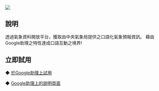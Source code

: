 [![](https://lh3.googleusercontent.com/v3moXhFOp3ADc_GaPjTNxwx53JRIkJtpP1IN7zok_7mm2KJrX9t7b81VitsXoCAtNF-H5aMSpoCK5g=s90)](https://assistant.google.com/services/a/uid/0000009932f37dce)

說明
-------
透過氣象資料開放平台，獲取由中央氣象局提供之口語化氣象預報資訊。
藉由Google助理之特性達成口語互動之境界!

  
立即試用
-------
◆ [於Google助理上試用](https://assistant.google.com/services/invoke/uid/000000971a4ed57e)
  
◆ [Google助理上的說明頁面](https://assistant.google.com/services/a/uid/000000971a4ed57e)
